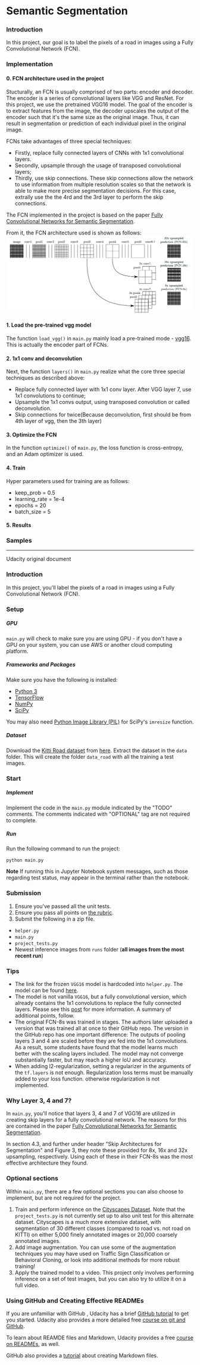 # Semantic Segmentation
### Introduction
In this project, our goal is to label the pixels of a road in images using a Fully Convolutional Network (FCN).

### Implementation

#### 0. FCN architecture used in the project
Stucturally, an FCN is usually comprised of two parts: encoder and decoder. The encoder is a series of convolutional layers like VGG and
ResNet. For this project, we use the pretrained VGG16 model. The goal of the encoder is to extract features from the image, the decoder upscales the output of the encoder such that it's the same size as the original image. Thus, it can result in segmentation or prediction
of each individual pixel in the original image.

FCNs take advantages of three special techniques:
* Firstly, replace fully connected layers of CNNs with 1x1 convolutional layers. 
* Secondly, upsample through the usage of transposed convolutional layers; 
* Thirdly, use skip connections. These skip connections allow the network to use information from multiple resolution scales so that the   network is able to make more precise segmentation decisions. For this case, extrally use the the 4rd and the 3rd layer to perform the skip 
  connections.

The FCN implemented in the project is based on the paper [Fully Convolutional Networks for Semantic Segmentation](https://arxiv.org/abs/1605.06211).

From it, the FCN architecture used is shown as follows:
<img src="./Images/FCN8s.png">

#### 1. Load the pre-trained vgg model

The function `load_vgg()` in `main.py` mainly load a pre-trained mode - [vgg16](https://s3-us-west-1.amazonaws.com/udacity-selfdrivingcar/vgg.zip). This is actually the encoder part of FCNs.

#### 2. 1x1 conv and deconvolution
Next, the function `layers()` in `main.py` realize what the core three special techniques as described above:
* Replace fully connected layer with 1x1 conv layer. After VGG layer 7, use 1x1 convolutions to continue;
* Upsample the 1x1 convs output, using transposed convolution or called deconvolution.
* Skip connections for twice(Because deconvolution, first should be from 4th layer of vgg, then the 3th layer)

#### 3. Optimize the FCN

In the function `optimize()` of `main.py`, the loss function is cross-entropy, and an Adam optimizer is used.

#### 4. Train

Hyper parameters used for training are as follows:
* keep_prob = 0.5
* learning_rate = 1e-4
* epochs = 20
* batch_size = 5

#### 5. Results


### Samples





------
Udacity original document

### Introduction
In this project, you'll label the pixels of a road in images using a Fully Convolutional Network (FCN).
### Setup
##### GPU
`main.py` will check to make sure you are using GPU - if you don't have a GPU on your system, you can use AWS or another cloud computing platform.
##### Frameworks and Packages
Make sure you have the following is installed:
 - [Python 3](https://www.python.org/)
 - [TensorFlow](https://www.tensorflow.org/)
 - [NumPy](http://www.numpy.org/)
 - [SciPy](https://www.scipy.org/)

You may also need [Python Image Library (PIL)](https://pillow.readthedocs.io/) for SciPy's `imresize` function.

##### Dataset
Download the [Kitti Road dataset](http://www.cvlibs.net/datasets/kitti/eval_road.php) from [here](http://www.cvlibs.net/download.php?file=data_road.zip).  Extract the dataset in the `data` folder.  This will create the folder `data_road` with all the training a test images.

### Start
##### Implement
Implement the code in the `main.py` module indicated by the "TODO" comments.
The comments indicated with "OPTIONAL" tag are not required to complete.
##### Run
Run the following command to run the project:
```
python main.py
```
**Note** If running this in Jupyter Notebook system messages, such as those regarding test status, may appear in the terminal rather than the notebook.

### Submission
1. Ensure you've passed all the unit tests.
2. Ensure you pass all points on [the rubric](https://review.udacity.com/#!/rubrics/989/view).
3. Submit the following in a zip file.
 - `helper.py`
 - `main.py`
 - `project_tests.py`
 - Newest inference images from `runs` folder  (**all images from the most recent run**)
 
### Tips
- The link for the frozen `VGG16` model is hardcoded into `helper.py`.  The model can be found [here](https://s3-us-west-1.amazonaws.com/udacity-selfdrivingcar/vgg.zip).
- The model is not vanilla `VGG16`, but a fully convolutional version, which already contains the 1x1 convolutions to replace the fully connected layers. Please see this [post](https://s3-us-west-1.amazonaws.com/udacity-selfdrivingcar/forum_archive/Semantic_Segmentation_advice.pdf) for more information.  A summary of additional points, follow. 
- The original FCN-8s was trained in stages. The authors later uploaded a version that was trained all at once to their GitHub repo.  The version in the GitHub repo has one important difference: The outputs of pooling layers 3 and 4 are scaled before they are fed into the 1x1 convolutions.  As a result, some students have found that the model learns much better with the scaling layers included. The model may not converge substantially faster, but may reach a higher IoU and accuracy. 
- When adding l2-regularization, setting a regularizer in the arguments of the `tf.layers` is not enough. Regularization loss terms must be manually added to your loss function. otherwise regularization is not implemented.

### Why Layer 3, 4 and 7?
In `main.py`, you'll notice that layers 3, 4 and 7 of VGG16 are utilized in creating skip layers for a fully convolutional network. The reasons for this are contained in the paper [Fully Convolutional Networks for Semantic Segmentation](https://arxiv.org/pdf/1605.06211.pdf).

In section 4.3, and further under header "Skip Architectures for Segmentation" and Figure 3, they note these provided for 8x, 16x and 32x upsampling, respectively. Using each of these in their FCN-8s was the most effective architecture they found. 

### Optional sections
Within `main.py`, there are a few optional sections you can also choose to implement, but are not required for the project.

1. Train and perform inference on the [Cityscapes Dataset](https://www.cityscapes-dataset.com/). Note that the `project_tests.py` is not currently set up to also unit test for this alternate dataset. Cityscapes is a much more extensive dataset, with segmentation of 30 different classes (compared to road vs. not road on KITTI) on either 5,000 finely annotated images or 20,000 coarsely annotated images.
2. Add image augmentation. You can use some of the augmentation techniques you may have used on Traffic Sign Classification or Behavioral Cloning, or look into additional methods for more robust training!
3. Apply the trained model to a video. This project only involves performing inference on a set of test images, but you can also try to utilize it on a full video.
 
### Using GitHub and Creating Effective READMEs
If you are unfamiliar with GitHub , Udacity has a brief [GitHub tutorial](http://blog.udacity.com/2015/06/a-beginners-git-github-tutorial.html) to get you started. Udacity also provides a more detailed free [course on git and GitHub](https://www.udacity.com/course/how-to-use-git-and-github--ud775).

To learn about REAMDE files and Markdown, Udacity provides a free [course on READMEs](https://www.udacity.com/courses/ud777), as well. 

GitHub also provides a [tutorial](https://guides.github.com/features/mastering-markdown/) about creating Markdown files.

